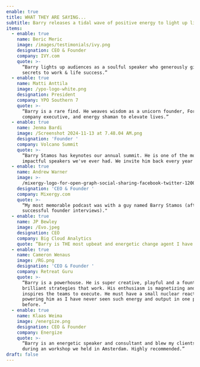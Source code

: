 ```yaml
---
enable: true
title: WHAT THEY ARE SAYING...
subtitle: Barry releases a tidal wave of positive energy to light up lives.
items:
  - enable: true
    name: Beric Meric
    image: /images/testimonials/ivy.png
    designation: CEO & Founder
    company: IVY.com
    quote: >-
      “Barry lights up audiences as a soulful speaker who generously gifts
      secrets to work & life success.”
  - enable: true
    name: Matti Anttila
    image: /ypo-logo-white.png
    designation: President
    company: YPO Southern 7
    quote: >-
      “Barry is a rare find. He weaves wisdom as a unicorn founder, Fortune 500
      company executive, and energy shaman to elevate lives.”
  - enable: true
    name: Jenma Bardi
    image: /Screenshot 2024-11-13 at 7.48.04 AM.png
    designation: 'Founder '
    company: Volcano Summit
    quote: >-
      “Barry Stamos has keynotes our annual summit. He is one of the most
      impactful speakers we've ever had. We invite him back every year!"
  - enable: true
    name: Andrew Warner
    image: >-
      /mixergy-logo-for-open-graph-social-sharing-facebook-twitter-1200x630-1.png
    designation: 'CEO & Founder '
    company: Mixergy.com
    quote: >-
      “My most memorable podcast was with a guy named Barry Stamos (after 1,500+
      successful founder interviews)."
  - enable: true
    name: JP Bewley
    image: /Evo.jpeg
    designation: CEO
    company: Big Cloud Analytics
    quote: “Barry is THE most upbeat and energetic change agent I have EVER met.”
  - enable: true
    name: Cameron Wenaus
    image: /RG.png
    designation: 'CEO & Founder '
    company: Retreat Guru
    quote: >-
      “Barry is a powerhouse. He is super creative, playful and a fountain of
      brilliant strategies that work. His enthusiasm is magnetizing and he
      inspires the teams to execute. He must have a small nuclear reactor
      powering him as I have never seen such energy and output in one person
      before. ”
  - enable: true
    name: Klaas Weima
    image: /energize.png
    designation: CEO & Founder
    company: Energize
    quote: >-
      “Barry is an energetic speaker and consultant and blew my clients away
      during an workshop we held in Amsterdam. Highly recommended.”
draft: false
---
```


